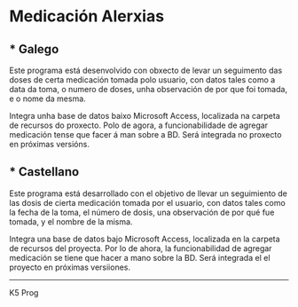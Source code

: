 # Medicación Alerxias

## * Galego
Este programa está desenvolvido con obxecto de levar un seguimento das doses de certa medicación tomada polo usuario, con datos tales como a data da toma, o numero de doses, unha observación de por que foi tomada, e o nome da mesma.

Integra unha base de datos baixo Microsoft Access, localizada na carpeta de recursos do proxecto. Polo de agora, a funcionabilidade de agregar medicación tense que facer á man sobre a BD. Será integrada no proxecto en próximas versións.

## * Castellano
Este programa está desarrollado con el objetivo de llevar un seguimiento de las dosis de cierta medicación tomada por el usuario, con datos tales como la fecha de la toma, el número de dosis, una observación de por qué fue tomada, y el nombre de la misma.

Integra una base de datos bajo Microsoft Access, localizada en la carpeta de recursos del proyecta. Por lo de ahora, la funcionabilidad de agregar medicación se tiene que hacer a mano sobre la BD. Será integrada el el proyecto en próximas versiiones.


---
K5 Prog
